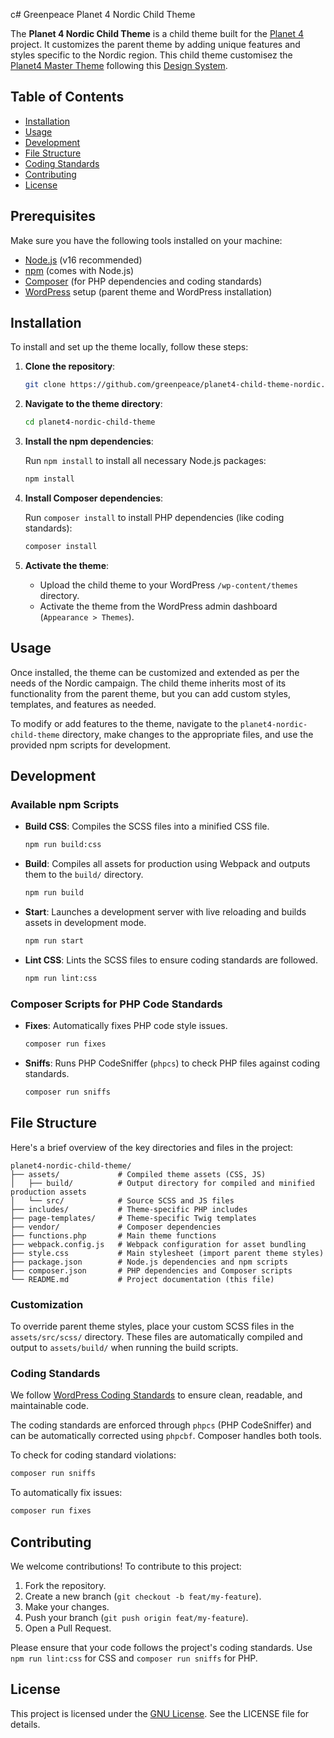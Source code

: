 c# Greenpeace Planet 4 Nordic Child Theme

The **Planet 4 Nordic Child Theme** is a child theme built for the [Planet 4](https://www.greenpeace.org) project. It customizes the parent theme by adding unique features and styles specific to the Nordic region. This child theme customisez the [Planet4 Master Theme](https://github.com/greenpeace/planet4-master-theme) following this [Design System](https://zeroheight.com/05f6e9516/p/76cd7b-planet-4-design-system).

## Table of Contents
- [Installation](#installation)
- [Usage](#usage)
- [Development](#development)
- [File Structure](#file-structure)
- [Coding Standards](#coding-standards)
- [Contributing](#contributing)
- [License](#license)

## Prerequisites

Make sure you have the following tools installed on your machine:

- [Node.js](https://nodejs.org/en/) (v16 recommended)
- [npm](https://www.npmjs.com/) (comes with Node.js)
- [Composer](https://getcomposer.org/) (for PHP dependencies and coding standards)
- [WordPress](https://wordpress.org/) setup (parent theme and WordPress installation)

## Installation

To install and set up the theme locally, follow these steps:

1. **Clone the repository**:

    ```bash
    git clone https://github.com/greenpeace/planet4-child-theme-nordic.git
    ```

2. **Navigate to the theme directory**:

    ```bash
    cd planet4-nordic-child-theme
    ```

3. **Install the npm dependencies**:

    Run `npm install` to install all necessary Node.js packages:

    ```bash
    npm install
    ```

4. **Install Composer dependencies**:

    Run `composer install` to install PHP dependencies (like coding standards):

    ```bash
    composer install
    ```

5. **Activate the theme**:

    - Upload the child theme to your WordPress `/wp-content/themes` directory.
    - Activate the theme from the WordPress admin dashboard (`Appearance > Themes`).

## Usage

Once installed, the theme can be customized and extended as per the needs of the Nordic campaign. The child theme inherits most of its functionality from the parent theme, but you can add custom styles, templates, and features as needed.

To modify or add features to the theme, navigate to the `planet4-nordic-child-theme` directory, make changes to the appropriate files, and use the provided npm scripts for development.

## Development

### Available npm Scripts

- **Build CSS**: Compiles the SCSS files into a minified CSS file.

    ```bash
    npm run build:css
    ```

- **Build**: Compiles all assets for production using Webpack and outputs them to the `build/` directory.

    ```bash
    npm run build
    ```

- **Start**: Launches a development server with live reloading and builds assets in development mode.

    ```bash
    npm run start
    ```

- **Lint CSS**: Lints the SCSS files to ensure coding standards are followed.

    ```bash
    npm run lint:css
    ```

### Composer Scripts for PHP Code Standards

- **Fixes**: Automatically fixes PHP code style issues.

    ```bash
    composer run fixes
    ```

- **Sniffs**: Runs PHP CodeSniffer (`phpcs`) to check PHP files against coding standards.

    ```bash
    composer run sniffs
    ```

## File Structure

Here's a brief overview of the key directories and files in the project:

```plaintext
planet4-nordic-child-theme/
├── assets/             # Compiled theme assets (CSS, JS)
│   ├── build/          # Output directory for compiled and minified production assets
│   └── src/            # Source SCSS and JS files
├── includes/           # Theme-specific PHP includes
├── page-templates/     # Theme-specific Twig templates 
├── vendor/             # Composer dependencies
├── functions.php       # Main theme functions
├── webpack.config.js   # Webpack configuration for asset bundling
├── style.css           # Main stylesheet (import parent theme styles)
├── package.json        # Node.js dependencies and npm scripts
├── composer.json       # PHP dependencies and Composer scripts
└── README.md           # Project documentation (this file)
```

### Customization

To override parent theme styles, place your custom SCSS files in the `assets/src/scss/` directory. These files are automatically compiled and output to `assets/build/` when running the build scripts.

### Coding Standards

We follow [WordPress Coding Standards](https://developer.wordpress.org/coding-standards/) to ensure clean, readable, and maintainable code.

The coding standards are enforced through `phpcs` (PHP CodeSniffer) and can be automatically corrected using `phpcbf`. Composer handles both tools.

To check for coding standard violations:

```bash
composer run sniffs
```

To automatically fix issues:

```bash
composer run fixes
```

## Contributing

We welcome contributions! To contribute to this project:

1. Fork the repository.
2. Create a new branch (`git checkout -b feat/my-feature`).
3. Make your changes.
4. Push your branch (`git push origin feat/my-feature`).
5. Open a Pull Request.

Please ensure that your code follows the project's coding standards. Use `npm run lint:css` for CSS and `composer run sniffs` for PHP.


## License
This project is licensed under the [GNU License](LICENSE). See the LICENSE file for details.

